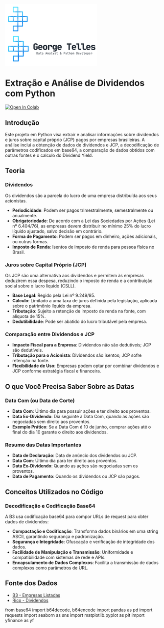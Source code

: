 <div>
  <img src="https://raw.githubusercontent.com/GeorgeTelles/georgetelles/f69531ec6b293b5148563588a764c010015d315e/logo_clara.png" alt="logo clara" width="300" style="display: inline-block; vertical-align: top; margin-right: 10px;">
  <img src="https://raw.githubusercontent.com/GeorgeTelles/georgetelles/f69531ec6b293b5148563588a764c010015d315e/logo_dark.png" alt="logo dark" width="300" style="display: inline-block; vertical-align: top;">
</div>

# Extração e Análise de Dividendos com Python

[![Open In Colab](https://colab.research.google.com/assets/colab-badge.svg)](https://colab.research.google.com/github/GeorgeTelles/extracao_analise_dividendos/blob/main/Extra%C3%A7%C3%A3o_e_analise_dividendos.ipynb)

## Introdução

Este projeto em Python visa extrair e analisar informações sobre dividendos e juros sobre capital próprio (JCP) pagos por empresas brasileiras. A análise inclui a obtenção de dados de dividendos e JCP, a decodificação de parâmetros codificados em base64, a comparação de dados obtidos com outras fontes e o calculo do Dividend Yield.

## Teoria

### Dividendos

Os dividendos são a parcela do lucro de uma empresa distribuída aos seus acionistas. 

- **Periodicidade**: Podem ser pagos trimestralmente, semestralmente ou anualmente.
- **Obrigatoriedade**: De acordo com a Lei das Sociedades por Ações (Lei nº 6.404/76), as empresas devem distribuir no mínimo 25% do lucro líquido ajustado, salvo decisão em contrário.
- **Forma de Pagamento**: Podem ser pagos em dinheiro, ações adicionais, ou outras formas.
- **Imposto de Renda**: Isentos de imposto de renda para pessoa física no Brasil.

### Juros sobre Capital Próprio (JCP)

Os JCP são uma alternativa aos dividendos e permitem às empresas deduzirem essa despesa, reduzindo o imposto de renda e a contribuição social sobre o lucro líquido (CSLL).

- **Base Legal**: Regido pela Lei nº 9.249/95.
- **Cálculo**: Limitado a uma taxa de juros definida pela legislação, aplicada sobre o patrimônio líquido da empresa.
- **Tributação**: Sujeito a retenção de imposto de renda na fonte, com alíquota de 15%.
- **Dedutibilidade**: Pode ser abatido do lucro tributável pela empresa.

### Comparação entre Dividendos e JCP

- **Impacto Fiscal para a Empresa**: Dividendos não são dedutíveis; JCP são dedutíveis.
- **Tributação para o Acionista**: Dividendos são isentos; JCP sofre retenção na fonte.
- **Flexibilidade de Uso**: Empresas podem optar por combinar dividendos e JCP conforme estratégia fiscal e financeira.

## O que Você Precisa Saber Sobre as Datas

### Data Com (ou Data de Corte)

- **Data Com**: Último dia para possuir ações e ter direito aos proventos.
- **Data Ex-Dividendo**: Dia seguinte à Data Com, quando as ações são negociadas sem direito aos proventos.
- **Exemplo Prático**: Se a Data Com é 10 de junho, comprar ações até o final do dia 10 garante o direito aos dividendos.

### Resumo das Datas Importantes

- **Data de Declaração**: Data de anúncio dos dividendos ou JCP.
- **Data Com**: Último dia para ter direito aos proventos.
- **Data Ex-Dividendo**: Quando as ações são negociadas sem os proventos.
- **Data de Pagamento**: Quando os dividendos ou JCP são pagos.

## Conceitos Utilizados no Código

### Decodificação e Codificação Base64

A B3 usa codificação base64 para compor URLs de request para obter dados de dividendos:

- **Compactação e Codificação**: Transforma dados binários em uma string ASCII, garantindo segurança e padronização.
- **Segurança e Integridade**: Ofuscação e verificação de integridade dos dados.
- **Facilidade de Manipulação e Transmissão**: Uniformidade e compatibilidade com sistemas de rede e APIs.
- **Encapsulamento de Dados Complexos**: Facilita a transmissão de dados complexos como parâmetros de URL.

## Fonte dos Dados

- [B3 - Empresas Listadas](https://www.b3.com.br/pt_br/produtos-e-servicos/negociacao/renda-variavel/empresas-listadas.htm)
- [Rico - Dividendos](https://riconnect.rico.com.vc/blog/dividendos/)

from base64 import b64decode, b64encode
import pandas as pd
import requests
import seaborn as sns
import matplotlib.pyplot as plt
import yfinance as yf
